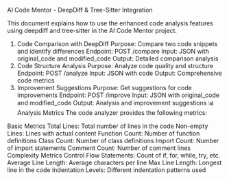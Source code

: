 AI Code Mentor - DeepDiff & Tree-Sitter Integration

This document explains how to use the enhanced code analysis features using deepdiff and tree-sitter in the AI Code Mentor project.

1. Code Comparison with DeepDiff
Purpose: Compare two code snippets and identify differences
Endpoint: POST /compare
Input: JSON with original_code and modified_code
Output: Detailed comparison analysis
2. Code Structure Analysis
Purpose: Analyze code quality and structure
Endpoint: POST /analyze
Input: JSON with code
Output: Comprehensive code metrics
3. Improvement Suggestions
Purpose: Get suggestions for code improvements
Endpoint: POST /improve
Input: JSON with original_code and modified_code
Output: Analysis and improvement suggestions
📊 Analysis Metrics
The code analyzer provides the following metrics:

Basic Metrics
Total Lines: Total number of lines in the code
Non-empty Lines: Lines with actual content
Function Count: Number of function definitions
Class Count: Number of class definitions
Import Count: Number of import statements
Comment Count: Number of comment lines
Complexity Metrics
Control Flow Statements: Count of if, for, while, try, etc.
Average Line Length: Average characters per line
Max Line Length: Longest line in the code
Indentation Levels: Different indentation patterns used
